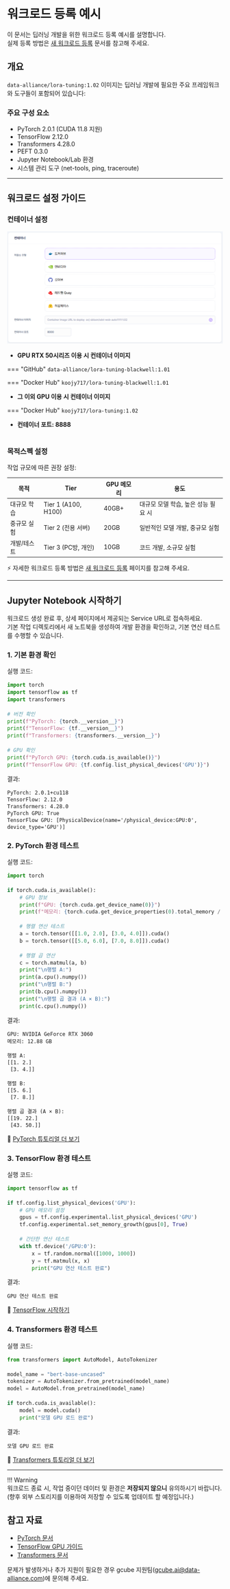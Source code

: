 # **워크로드 등록 예시**

이 문서는 딥러닝 개발을 위한 워크로드 등록 예시를 설명합니다. <br>
실제 등록 방법은 [새 워크로드 등록](https://data-alliance.github.io/gai-platform-docs/user-guide/workload/register-new-workload/) 문서를 참고해 주세요.


## 개요
`data-alliance/lora-tuning:1.02` 이미지는 딥러닝 개발에 필요한 주요 프레임워크와 도구들이 포함되어 있습니다:

### 주요 구성 요소
- PyTorch 2.0.1 (CUDA 11.8 지원)
- TensorFlow 2.12.0
- Transformers 4.28.0
- PEFT 0.3.0
- Jupyter Notebook/Lab 환경
- 시스템 관리 도구 (net-tools, ping, traceroute)

- - -

## 워크로드 설정 가이드

### 컨테이너 설정
![컨테이너 이미지](img/register-new-workload/새%20워크로드%20등록%20컨테이너%20이미지.PNG) <br>

- **GPU RTX 50시리즈 이용 시 컨테이너 이미지**

=== "GitHub"
    ```
    data-alliance/lora-tuning-blackwell:1.01
    ```

=== "Docker Hub"
    ```
    koojy717/lora-tuning-blackwell:1.01
    ```

- **그 이외 GPU 이용 시 컨테이너 이미지**

=== "Docker Hub"
    ```
    koojy717/lora-tuning:1.02
    ```

- **컨테이너 포트: 8888**
<br><br>
### 목적스펙 설정
작업 규모에 따른 권장 설정:

| 목적 | Tier | GPU 메모리 | 용도 |
|------|------|------------|-------|
| 대규모 학습 | Tier 1 (A100, H100) | 40GB+ | 대규모 모델 학습, 높은 성능 필요 시 |
| 중규모 실험 | Tier 2 (전용 서버) | 20GB | 일반적인 모델 개발, 중규모 실험 |
| 개발/테스트 | Tier 3 (PC방, 개인) | 10GB | 코드 개발, 소규모 실험 |

⚡ 자세한 워크로드 등록 방법은 [새 워크로드 등록](https://data-alliance.github.io/gai-platform-docs/user-guide/workload/register-new-workload/) 페이지를 참고해 주세요.

- - -

## Jupyter Notebook 시작하기
워크로드 생성 완료 후, 상세 페이지에서 제공되는 Service URL로 접속하세요. <br>
기본 작업 디렉토리에서 새 노트북을 생성하여 개발 환경을 확인하고, 기본 연산 테스트를 수행할 수 있습니다.

### 1. 기본 환경 확인
실행 코드: 
```python
import torch
import tensorflow as tf
import transformers

# 버전 확인
print(f"PyTorch: {torch.__version__}")
print(f"TensorFlow: {tf.__version__}")
print(f"Transformers: {transformers.__version__}")

# GPU 확인
print(f"PyTorch GPU: {torch.cuda.is_available()}")
print(f"TensorFlow GPU: {tf.config.list_physical_devices('GPU')}")
```
결과:
```
PyTorch: 2.0.1+cu118
TensorFlow: 2.12.0
Transformers: 4.28.0
PyTorch GPU: True
TensorFlow GPU: [PhysicalDevice(name='/physical_device:GPU:0', device_type='GPU')]
```

### 2. PyTorch 환경 테스트
실행 코드: 
```python
import torch

if torch.cuda.is_available():
    # GPU 정보
    print(f"GPU: {torch.cuda.get_device_name(0)}")
    print(f"메모리: {torch.cuda.get_device_properties(0).total_memory / 1e9:.2f} GB")
    
    # 행렬 연산 테스트
    a = torch.tensor([[1.0, 2.0], [3.0, 4.0]]).cuda()
    b = torch.tensor([[5.0, 6.0], [7.0, 8.0]]).cuda()
    
    # 행렬 곱 연산
    c = torch.matmul(a, b)
    print("\n행렬 A:")
    print(a.cpu().numpy())
    print("\n행렬 B:")
    print(b.cpu().numpy())
    print("\n행렬 곱 결과 (A × B):")
    print(c.cpu().numpy())
```
결과: 
```
GPU: NVIDIA GeForce RTX 3060
메모리: 12.88 GB

행렬 A:
[[1. 2.]
 [3. 4.]]

행렬 B:
[[5. 6.]
 [7. 8.]]

행렬 곱 결과 (A × B):
[[19. 22.]
 [43. 50.]]
```
🔗 [PyTorch 튜토리얼 더 보기](https://pytorch.org/tutorials/beginner/basics/intro.html)

### 3. TensorFlow 환경 테스트
실행 코드: 
```python
import tensorflow as tf

if tf.config.list_physical_devices('GPU'):
    # GPU 메모리 설정
    gpus = tf.config.experimental.list_physical_devices('GPU')
    tf.config.experimental.set_memory_growth(gpus[0], True)
    
    # 간단한 연산 테스트
    with tf.device('/GPU:0'):
        x = tf.random.normal([1000, 1000])
        y = tf.matmul(x, x)
        print("GPU 연산 테스트 완료")
```
결과:
```
GPU 연산 테스트 완료
```
🔗 [TensorFlow 시작하기](https://www.tensorflow.org/tutorials/quickstart/beginner)

### 4. Transformers 환경 테스트
실행 코드: 
```python
from transformers import AutoModel, AutoTokenizer

model_name = "bert-base-uncased"
tokenizer = AutoTokenizer.from_pretrained(model_name)
model = AutoModel.from_pretrained(model_name)

if torch.cuda.is_available():
    model = model.cuda()
    print("모델 GPU 로드 완료")
```
결과:
```
모델 GPU 로드 완료
```
🔗 [Transformers 튜토리얼 더 보기](https://huggingface.co/docs/transformers/training)

- - -

!!! Warning  
      워크로드 종료 시, 작업 중이던 데이터 및 환경은 **저장되지 않으니** 유의하시기 바랍니다.   
      (향후 외부 스토리지를 이용하여 저장할 수 있도록 업데이트 할 예정입니다.)


## 참고 자료
- [PyTorch 문서](https://pytorch.org/docs/stable/index.html)
- [TensorFlow GPU 가이드](https://www.tensorflow.org/guide/gpu)
- [Transformers 문서](https://huggingface.co/docs/transformers)

문제가 발생하거나 추가 지원이 필요한 경우 gcube 지원팀(gcube.ai@data-alliance.com)에 문의해 주세요.


